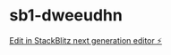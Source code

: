 # sb1-dweeudhn

[Edit in StackBlitz next generation editor ⚡️](https://stackblitz.com/~/github.com/Dinitech2025/sb1-dweeudhn)
